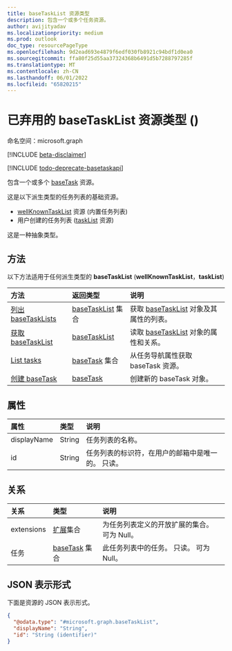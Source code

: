 ```yaml
---
title: baseTaskList 资源类型
description: 包含一个或多个任务资源。
author: avijityadav
ms.localizationpriority: medium
ms.prod: outlook
doc_type: resourcePageType
ms.openlocfilehash: 9d2ead693e4879f6edf030fb8921c94bdf1d0ea0
ms.sourcegitcommit: ffa80f25d55aa37324368b6491d5b7288797285f
ms.translationtype: MT
ms.contentlocale: zh-CN
ms.lasthandoff: 06/01/2022
ms.locfileid: "65820215"
---
```

# <a name="basetasklist-resource-type-deprecated"></a>已弃用的 baseTaskList 资源类型 () 

命名空间：microsoft.graph

[!INCLUDE [beta-disclaimer](../../includes/beta-disclaimer.md)]

[!INCLUDE [todo-deprecate-basetaskapi](../includes/todo-deprecate-basetaskapi.md)]

包含一个或多个 [baseTask](./basetask.md) 资源。

这是以下派生类型的任务列表的基础资源。
* [wellKnownTaskList](../resources/wellknowntasklist.md) 资源 (内置任务列表) 
* 用户创建的任务列表 ([taskList](../resources/tasklist.md) 资源)  

这是一种抽象类型。

## <a name="methods"></a>方法
以下方法适用于任何派生类型的 **baseTaskList** (**wellKnownTaskList**，**taskList**) 

|方法|返回类型|说明|
|:---|:---|:---|
|[列出 baseTaskLists](../api/tasks-list-lists.md)|[baseTaskList](../resources/basetasklist.md) 集合|获取 [baseTaskList](../resources/basetasklist.md) 对象及其属性的列表。|
|[获取 baseTaskList](../api/basetasklist-get.md)|[baseTaskList](../resources/basetasklist.md)|读取 [baseTaskList](../resources/basetasklist.md) 对象的属性和关系。|
|[List tasks](../api/basetasklist-list-tasks.md)|[baseTask](../resources/basetask.md) 集合|从任务导航属性获取 baseTask 资源。|
|[创建 baseTask](../api/basetasklist-post-tasks.md)|[baseTask](../resources/basetask.md)|创建新的 baseTask 对象。|

## <a name="properties"></a>属性
|属性|类型|说明|
|:---|:---|:---|
|displayName|String|任务列表的名称。|
|id|String|任务列表的标识符，在用户的邮箱中是唯一的。 只读。|

## <a name="relationships"></a>关系
|关系|类型|说明|
|:---|:---|:---|
|extensions|[扩展](../resources/extension.md)集合|为任务列表定义的开放扩展的集合。 可为 Null。|
|任务|[baseTask](../resources/basetask.md) 集合|此任务列表中的任务。 只读。 可为 Null。|

## <a name="json-representation"></a>JSON 表示形式
下面是资源的 JSON 表示形式。
<!-- {
  "blockType": "resource",
  "keyProperty": "id",
  "@odata.type": "microsoft.graph.baseTaskList",
  "openType": false
}
-->
``` json
{
  "@odata.type": "#microsoft.graph.baseTaskList",
  "displayName": "String",
  "id": "String (identifier)"
}
```

